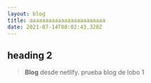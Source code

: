 ```yaml
---
layout: blog
title: aaaaaaaaaaaaaaaaaaaaaaaa
date: 2021-07-14T08:02:43.328Z
---
```

## **heading 2**

> **Blog** desde netlify. prueba blog de lobo 1